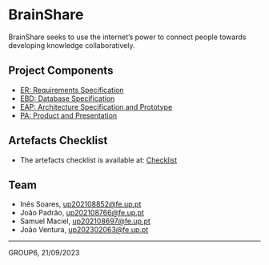 # BrainShare

BrainShare seeks to use the internet’s power to connect people towards developing knowledge collaboratively.

## Project Components

* [ER: Requirements Specification](https://git.fe.up.pt/lbaw/lbaw2324/lbaw23101/-/wikis/er)
* [EBD: Database Specification](https://git.fe.up.pt/lbaw/lbaw2324/lbaw23101/-/wikis/ebd)
* [EAP: Architecture Specification and Prototype](https://git.fe.up.pt/lbaw/lbaw2324/lbaw23101/-/wikis/eap)
* [PA: Product and Presentation](https://git.fe.up.pt/lbaw/lbaw2324/lbaw23101/-/wikis/pa)

## Artefacts Checklist

* The artefacts checklist is available at: [Checklist](https://docs.google.com/spreadsheets/d/1HfhRVAe4AqdBLLsRnJOLV_MdXv6sVPWozng6cxXPr8s/edit#gid=931912173)

## Team

* Inês Soares, up202108852@fe.up.pt
* João Padrão, up202108766@fe.up.pt
* Samuel Maciel, up202108697@fe.up.pt
* João Ventura, up202302063@fe.up.pt

***
GROUP6, 21/09/2023
